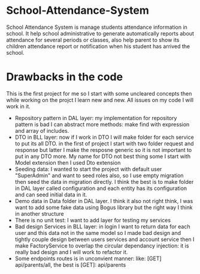 # School-Attendance-System
School Attendance System is manage students attendance information in school. It help school administrative to generate automatically reports about attendance for several periods or classes, also help parent to show its children attendance report or notification when his student has arrived the school. 

# Drawbacks in the code
This is the first project for me so I start with some uncleared concepts then while working on the projct I learn new and new.
All issues on my code I will work in it.

- Repository pattern in DAL layer: my implementation for repository pattern is bad I can abstract more methods: make find with expression and array of includes.
- DTO in BLL layer: now if I work in DTO I will make folder for each service to put its all DTO. in the first of project I start with two folder request and response but latter I make the resposne generic so it is not important to put in any DTO more. My name for DTO not best thing some I start with Model extension then I used Dto extension
- Seeding data: I wanted to start the project with default user "SuperAdmin" and want to seed roles also, so I use empty migration then seed the data in migration directly. I think the best is to make folder in DAL layer called configuration and each entity has its configuration and can seed initial data in it. 
- Demo data in Data folder in DAL layer. I think it also not right think, I was want to add some fake data using Bogus library but the right way I think in another structure
- There is no unit test: I want to add layer for testing my services
- Bad design Services in BLL layer: in login I want to return data for each user and this data not in the same model so I made bad design and tightly couple design between users services and account service then I make FactoryService to overlap the circular dependancy injection: it is really bad design and I will work to refactor it.
- Some endpoints routes is in unconvient manner: like: [GET] api/parents/all, the best is [GET]: api/parents 
